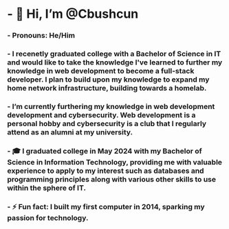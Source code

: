 # - 👋 Hi, I’m @Cbushcun
### - Pronouns: He/Him
### - I recenetly graduated college with a Bachelor of Science in IT and would like to take the knowledge I've learned to further my knowledge in web development to become a full-stack developer. I plan to build upon my knowledge to expand my home network infrastructure, building towards a homelab.
### - I’m currently furthering my knowledge in web development development and cybersecurity. Web development is a personal hobby and cybersecurity is a club that I regularly attend as an alumni at my university.
### - :mortar_board: I graduated college in May 2024 with my Bachelor of Science in Information Technology, providing me with valuable experience to apply to my interest such as databases and programming principles along with various other skills to use within the sphere of IT.
### - ⚡ Fun fact: I built my first computer in 2014, sparking my passion for technology.
